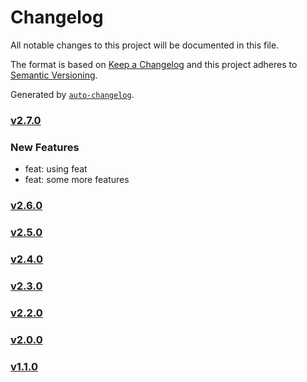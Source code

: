 # Changelog

All notable changes to this project will be documented in this file.

The format is based on [Keep a Changelog](http://keepachangelog.com/en/1.0.0/)
and this project adheres to [Semantic Versioning](http://semver.org/spec/v2.0.0.html).

Generated by [`auto-changelog`](https://github.com/CookPete/auto-changelog).

### [v2.7.0](https://github.com/rlamsal1256/changelog/compare/v2.7.0...v2.7.0)

### New Features

- feat: using feat
- feat: some more features

### [v2.6.0](https://github.com/rlamsal1256/changelog/compare/v2.5.0...v2.6.0)

### [v2.5.0](https://github.com/rlamsal1256/changelog/compare/v2.4.0...v2.5.0)

### [v2.4.0](https://github.com/rlamsal1256/changelog/compare/v2.3.0...v2.4.0)

### [v2.3.0](https://github.com/rlamsal1256/changelog/compare/v2.2.0...v2.3.0)

### [v2.2.0](https://github.com/rlamsal1256/changelog/compare/v2.0.0...v2.2.0)

### [v2.0.0](https://github.com/rlamsal1256/changelog/compare/v1.1.0...v2.0.0)

### [v1.1.0]()
